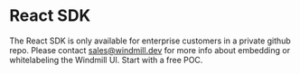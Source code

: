 # React SDK

The React SDK is only available for enterprise customers in a private github
repo. Please contact sales@windmill.dev for more info about embedding or
whitelabeling the Windmill UI. Start with a free POC.
